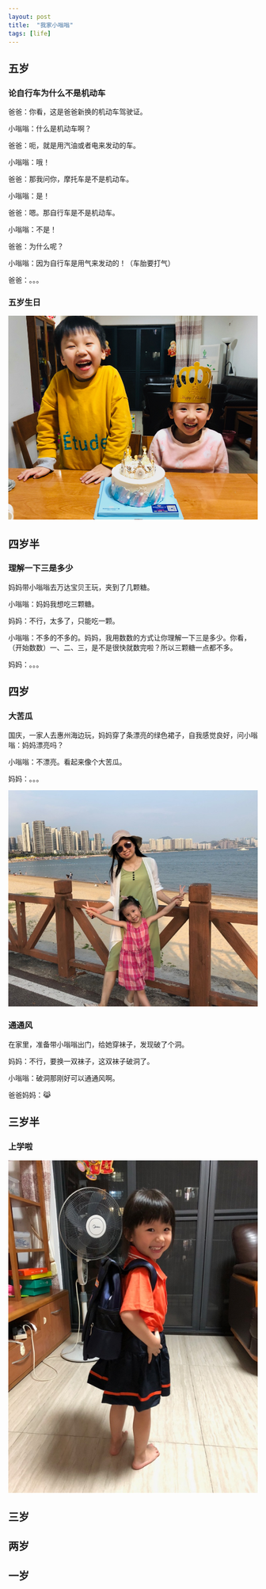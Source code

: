 ```yaml
---
layout: post
title:  "我家小嗡嗡"
tags: [life]
---
```


## 五岁

### 论自行车为什么不是机动车

爸爸：你看，这是爸爸新换的机动车驾驶证。

小嗡嗡：什么是机动车啊？

爸爸：呃，就是用汽油或者电来发动的车。

小嗡嗡：哦！

爸爸：那我问你，摩托车是不是机动车。

小嗡嗡：是！

爸爸：嗯。那自行车是不是机动车。

小嗡嗡：不是！

爸爸：为什么呢？

小嗡嗡：因为自行车是用气来发动的！（车胎要打气）

爸爸：。。。

### 五岁生日

![age050-010](/images/blog/2015-03-14-my-little-laura/age050-010.png)

<!--more-->

## 四岁半

### 理解一下三是多少

妈妈带小嗡嗡去万达宝贝王玩，夹到了几颗糖。

小嗡嗡：妈妈我想吃三颗糖。

妈妈：不行，太多了，只能吃一颗。

小嗡嗡：不多的不多的。妈妈，我用数数的方式让你理解一下三是多少。你看，（开始数数）一、二、三，是不是很快就数完啦？所以三颗糖一点都不多。

妈妈：。。。

## 四岁

### 大苦瓜

国庆，一家人去惠州海边玩，妈妈穿了条漂亮的绿色裙子，自我感觉良好，问小嗡嗡：妈妈漂亮吗？

小嗡嗡：不漂亮。看起来像个大苦瓜。

妈妈：。。。

![age040-010](/images/blog/2015-03-14-my-little-laura/age040-010.jpg)

### 通通风

在家里，准备带小嗡嗡出门，给她穿袜子，发现破了个洞。

妈妈：不行，要换一双袜子，这双袜子破洞了。

小嗡嗡：破洞那刚好可以通通风啊。

爸爸妈妈：😹

## 三岁半

### 上学啦

![age035-010](/images/blog/2015-03-14-my-little-laura/age035-010.jpg)


## 三岁

## 两岁

## 一岁

